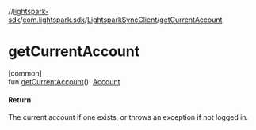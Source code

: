 //[lightspark-sdk](../../../index.md)/[com.lightspark.sdk](../index.md)/[LightsparkSyncClient](index.md)/[getCurrentAccount](get-current-account.md)

# getCurrentAccount

[common]\
fun [getCurrentAccount](get-current-account.md)(): [Account](../../com.lightspark.sdk.model/-account/index.md)

#### Return

The current account if one exists, or throws an exception if not logged in.
